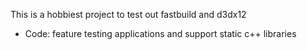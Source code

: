   This is a hobbiest project to test out fastbuild and d3dx12

  - Code: feature testing applications and support static c++ libraries 
